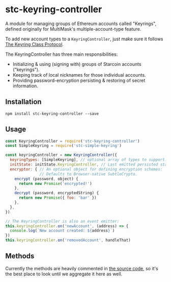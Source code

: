 # stc-keyring-controller

A module for managing groups of Ethereum accounts called "Keyrings", defined originally for MultiMask's multiple-account-type feature.

To add new account types to a `KeyringController`, just make sure it follows [The Keyring Class Protocol](./docs/keyring.md).

The KeyringController has three main responsibilities:
- Initializing & using (signing with) groups of Starcoin accounts ("keyrings").
- Keeping track of local nicknames for those individual accounts.
- Providing password-encryption persisting & restoring of secret information.

## Installation

`npm install stc-keyring-controller --save`

## Usage

```javascript
const KeyringController = require('stc-keyring-controller')
const SimpleKeyring = require('stc-simple-keyring')

const keyringController = new KeyringController({
  keyringTypes: [SimpleKeyring], // optional array of types to support.
  initState: initState.KeyringController, // Last emitted persisted state.
  encryptor: { // An optional object for defining encryption schemes:
               // Defaults to Browser-native SubtleCrypto.
    encrypt (password, object) {
      return new Promise('encrypted!')
    },
    decrypt (password, encryptedString) {
      return new Promise({ foo: 'bar' })
    },
  },
})

// The KeyringController is also an event emitter:
this.keyringController.on('newAccount', (address) => {
  console.log(`New account created: ${address}`)
})
this.keyringController.on('removedAccount', handleThat)
```

## Methods

Currently the methods are heavily commented in [the source code](./index.js), so it's the best place to look until we aggregate it here as well.

